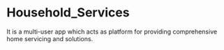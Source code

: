 # Household_Services
It is a multi-user app which acts as platform for providing comprehensive home servicing and solutions.